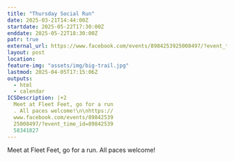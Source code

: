 ```yaml
---
title: "Thursday Social Run"
date: 2025-03-21T14:44:00Z
startdate: 2025-05-22T17:30:00Z
enddate: 2025-05-22T18:30:00Z
patr: true
external_url: https://www.facebook.com/events/8984253925008497/?event_time_id=8984253958341827
layout: post
location: 
feature-img: "assets/img/big-trail.jpg"
lastmod: 2025-04-05T17:15:06Z
outputs:
  - html
  - calendar
ICSDescription: |+2
  Meet at Fleet Feet, go for a run  . All paces welcome!\n\nhttps://  www.facebook.com/events/89842539  25008497/?event_time_id=89842539  58341827
---
```


Meet at Fleet Feet, go for a run. All paces welcome!<br>
  <br>
  

